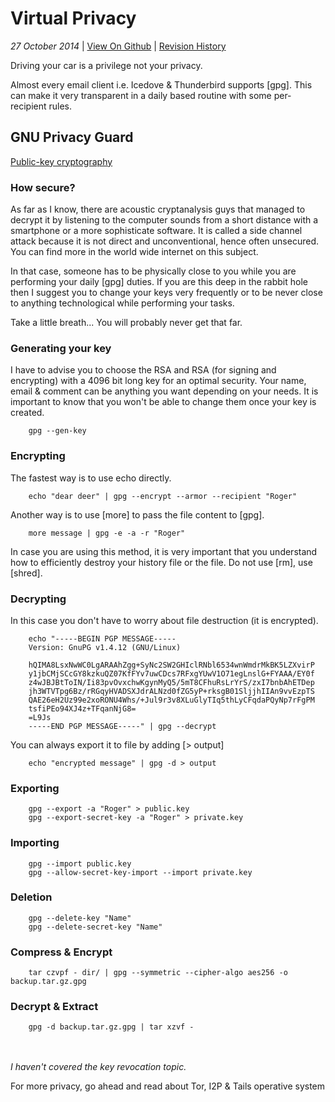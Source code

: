 <h1 class="header">Virtual Privacy</h1>

*27 October 2014* | [View On Github](https://github.com/sevaivanov/kedfilms/blob/master/frontend/static/frontend/md/short-topics/virtual_privacy.md#gnu-privacy-guard) | [Revision History](https://github.com/sevaivanov/kedfilms/commits/master/frontend/static/frontend/md/short-topics/virtual_privacy.md)

Driving your car is a privilege not your privacy.

Almost every email client i.e. Icedove & Thunderbird supports [gpg].
This can make it very transparent in a daily based routine with some per-recipient rules.

## GNU Privacy Guard

[Public-key cryptography](http://en.wikipedia.org/wiki/Public-key_cryptography)

### How secure?

As far as I know, there are acoustic cryptanalysis guys that managed to decrypt it by listening to the computer sounds from a short distance with a smartphone or a more sophisticate software. It is called a side channel attack because it is not direct and unconventional, hence often unsecured. You can find more in the world wide internet on this subject.

In that case, someone has to be physically close to you while you are performing your daily [gpg] duties. If you are this deep in the rabbit hole then I suggest you to change your keys very frequently or to be never close to anything technological while performing your tasks.

Take a little breath... You will probably never get that far.


### Generating your key

I have to advise you to choose the RSA and RSA (for signing and encrypting) with a 4096 bit long key for an optimal security. Your name, email & comment can be anything you want depending on your needs. It is important to know that you won't be able to change them once your key is created.

        gpg --gen-key


### Encrypting

The fastest way is to use echo directly.

        echo "dear deer" | gpg --encrypt --armor --recipient "Roger"

Another way is to use [more] to pass the file content to [gpg].

        more message | gpg -e -a -r "Roger"

In case you are using this method, it is very important that you understand 
how to efficiently destroy your history file or the file. Do not use [rm], use [shred].


### Decrypting

In this case you don't have to worry about file destruction (it is encrypted).

        echo "-----BEGIN PGP MESSAGE-----
        Version: GnuPG v1.4.12 (GNU/Linux)

        hQIMA8LsxNwWC0LgARAAhZgg+SyNc2SW2GHIclRNbl6534wnWmdrMkBK5LZXvirP
        y1jbCMjSCcGY8kzkuQZ07KfFYv7uwCDcs7RFxgYUwV1O71egLnslG+FYAAA/EY0f
        z4wJBJBtToIN/Ii83pvOvxchwKgynMyQ5/5mT8CFhuRsLrYrS/zxI7bnbAhETDep
        jh3WTVTpg6Bz/rRGqyHVADSXJdrALNzd0fZG5yP+rksgB01SljjhIIAn9vvEzpTS
        QAE26eH2Uz99e2xoRONU4Whs/+Jul9r3v8XLuGlyTIq5thLyCFqdaPQyNp7rFgPM
        tsfiPEo94XJ4z+TFqanNjG8=
        =L9Js
        -----END PGP MESSAGE-----" | gpg --decrypt



You can always export it to file by adding [> output]

        echo "encrypted message" | gpg -d > output


### Exporting

        gpg --export -a "Roger" > public.key
        gpg --export-secret-key -a "Roger" > private.key


### Importing

        gpg --import public.key
        gpg --allow-secret-key-import --import private.key


### Deletion

        gpg --delete-key "Name"
        gpg --delete-secret-key "Name"


### Compress & Encrypt

        tar czvpf - dir/ | gpg --symmetric --cipher-algo aes256 -o backup.tar.gz.gpg


### Decrypt & Extract

        gpg -d backup.tar.gz.gpg | tar xzvf -

</br></br>
*I haven't covered the key revocation topic.*

<p class="footer">For more privacy, go ahead and read about Tor, I2P & Tails operative system</p>
